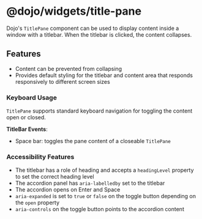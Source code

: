 # @dojo/widgets/title-pane

Dojo's `TitlePane` component can be used to display content inside a window with a titlebar. When the titlebar is clicked, the content collapses.

## Features

- Content can be prevented from collapsing
- Provides default styling for the titlebar and content area that responds responsively to different screen sizes

### Keyboard Usage

`TitlePane` supports standard keyboard navigation for toggling the content open or closed.

**TitleBar Events**:

- Space bar: toggles the pane content of a closeable `TitlePane`

### Accessibility Features

- The titlebar has a role of heading and accepts a `headingLevel` property to set the correct heading level
- The accordion panel has `aria-labelledby` set to the titlebar
- The accordion opens on Enter and Space
- `aria-expanded` is set to `true` or `false` on the toggle button depending on the `open` property
- `aria-controls` on the toggle button points to the accordion content
